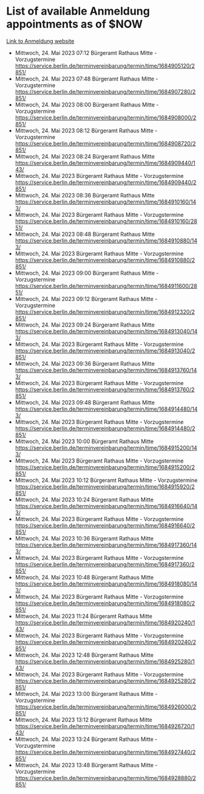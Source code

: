 # List of available Anmeldung appointments as of $NOW
[Link to Anmeldung website](https://service.berlin.de/terminvereinbarung/termin/tag.php?termin=1&anliegen[]=120686&dienstleisterlist=122210,122217,327316,122219,327312,122227,327314,122231,327346,122243,327348,122254,122252,329742,122260,329745,122262,329748,122271,327278,122273,327274,122277,327276,330436,122280,327294,122282,327290,122284,327292,122291,327270,122285,327266,122286,327264,122296,327268,150230,329760,122297,327286,122294,327284,122312,329763,122314,329775,122304,327330,122311,327334,122309,327332,317869,122281,327352,122279,329772,122283,122276,327324,122274,327326,122267,329766,122246,327318,122251,327320,122257,327322,122208,327298,122226,327300&herkunft=http%3A%2F%2Fservice.berlin.de%2Fdienstleistung%2F120686%2F)
- Mittwoch, 24. Mai 2023 07:12 Bürgeramt Rathaus Mitte - Vorzugstermine https://service.berlin.de/terminvereinbarung/termin/time/1684905120/2851/
- Mittwoch, 24. Mai 2023 07:48 Bürgeramt Rathaus Mitte - Vorzugstermine https://service.berlin.de/terminvereinbarung/termin/time/1684907280/2851/
- Mittwoch, 24. Mai 2023 08:00 Bürgeramt Rathaus Mitte - Vorzugstermine https://service.berlin.de/terminvereinbarung/termin/time/1684908000/2851/
- Mittwoch, 24. Mai 2023 08:12 Bürgeramt Rathaus Mitte - Vorzugstermine https://service.berlin.de/terminvereinbarung/termin/time/1684908720/2851/
- Mittwoch, 24. Mai 2023 08:24 Bürgeramt Rathaus Mitte https://service.berlin.de/terminvereinbarung/termin/time/1684909440/143/
- Mittwoch, 24. Mai 2023  Bürgeramt Rathaus Mitte - Vorzugstermine https://service.berlin.de/terminvereinbarung/termin/time/1684909440/2851/
- Mittwoch, 24. Mai 2023 08:36 Bürgeramt Rathaus Mitte https://service.berlin.de/terminvereinbarung/termin/time/1684910160/143/
- Mittwoch, 24. Mai 2023  Bürgeramt Rathaus Mitte - Vorzugstermine https://service.berlin.de/terminvereinbarung/termin/time/1684910160/2851/
- Mittwoch, 24. Mai 2023 08:48 Bürgeramt Rathaus Mitte https://service.berlin.de/terminvereinbarung/termin/time/1684910880/143/
- Mittwoch, 24. Mai 2023  Bürgeramt Rathaus Mitte - Vorzugstermine https://service.berlin.de/terminvereinbarung/termin/time/1684910880/2851/
- Mittwoch, 24. Mai 2023 09:00 Bürgeramt Rathaus Mitte - Vorzugstermine https://service.berlin.de/terminvereinbarung/termin/time/1684911600/2851/
- Mittwoch, 24. Mai 2023 09:12 Bürgeramt Rathaus Mitte - Vorzugstermine https://service.berlin.de/terminvereinbarung/termin/time/1684912320/2851/
- Mittwoch, 24. Mai 2023 09:24 Bürgeramt Rathaus Mitte https://service.berlin.de/terminvereinbarung/termin/time/1684913040/143/
- Mittwoch, 24. Mai 2023  Bürgeramt Rathaus Mitte - Vorzugstermine https://service.berlin.de/terminvereinbarung/termin/time/1684913040/2851/
- Mittwoch, 24. Mai 2023 09:36 Bürgeramt Rathaus Mitte https://service.berlin.de/terminvereinbarung/termin/time/1684913760/143/
- Mittwoch, 24. Mai 2023  Bürgeramt Rathaus Mitte - Vorzugstermine https://service.berlin.de/terminvereinbarung/termin/time/1684913760/2851/
- Mittwoch, 24. Mai 2023 09:48 Bürgeramt Rathaus Mitte https://service.berlin.de/terminvereinbarung/termin/time/1684914480/143/
- Mittwoch, 24. Mai 2023  Bürgeramt Rathaus Mitte - Vorzugstermine https://service.berlin.de/terminvereinbarung/termin/time/1684914480/2851/
- Mittwoch, 24. Mai 2023 10:00 Bürgeramt Rathaus Mitte https://service.berlin.de/terminvereinbarung/termin/time/1684915200/143/
- Mittwoch, 24. Mai 2023  Bürgeramt Rathaus Mitte - Vorzugstermine https://service.berlin.de/terminvereinbarung/termin/time/1684915200/2851/
- Mittwoch, 24. Mai 2023 10:12 Bürgeramt Rathaus Mitte - Vorzugstermine https://service.berlin.de/terminvereinbarung/termin/time/1684915920/2851/
- Mittwoch, 24. Mai 2023 10:24 Bürgeramt Rathaus Mitte https://service.berlin.de/terminvereinbarung/termin/time/1684916640/143/
- Mittwoch, 24. Mai 2023  Bürgeramt Rathaus Mitte - Vorzugstermine https://service.berlin.de/terminvereinbarung/termin/time/1684916640/2851/
- Mittwoch, 24. Mai 2023 10:36 Bürgeramt Rathaus Mitte https://service.berlin.de/terminvereinbarung/termin/time/1684917360/143/
- Mittwoch, 24. Mai 2023  Bürgeramt Rathaus Mitte - Vorzugstermine https://service.berlin.de/terminvereinbarung/termin/time/1684917360/2851/
- Mittwoch, 24. Mai 2023 10:48 Bürgeramt Rathaus Mitte https://service.berlin.de/terminvereinbarung/termin/time/1684918080/143/
- Mittwoch, 24. Mai 2023  Bürgeramt Rathaus Mitte - Vorzugstermine https://service.berlin.de/terminvereinbarung/termin/time/1684918080/2851/
- Mittwoch, 24. Mai 2023 11:24 Bürgeramt Rathaus Mitte https://service.berlin.de/terminvereinbarung/termin/time/1684920240/143/
- Mittwoch, 24. Mai 2023  Bürgeramt Rathaus Mitte - Vorzugstermine https://service.berlin.de/terminvereinbarung/termin/time/1684920240/2851/
- Mittwoch, 24. Mai 2023 12:48 Bürgeramt Rathaus Mitte https://service.berlin.de/terminvereinbarung/termin/time/1684925280/143/
- Mittwoch, 24. Mai 2023  Bürgeramt Rathaus Mitte - Vorzugstermine https://service.berlin.de/terminvereinbarung/termin/time/1684925280/2851/
- Mittwoch, 24. Mai 2023 13:00 Bürgeramt Rathaus Mitte - Vorzugstermine https://service.berlin.de/terminvereinbarung/termin/time/1684926000/2851/
- Mittwoch, 24. Mai 2023 13:12 Bürgeramt Rathaus Mitte https://service.berlin.de/terminvereinbarung/termin/time/1684926720/143/
- Mittwoch, 24. Mai 2023 13:24 Bürgeramt Rathaus Mitte - Vorzugstermine https://service.berlin.de/terminvereinbarung/termin/time/1684927440/2851/
- Mittwoch, 24. Mai 2023 13:48 Bürgeramt Rathaus Mitte - Vorzugstermine https://service.berlin.de/terminvereinbarung/termin/time/1684928880/2851/
